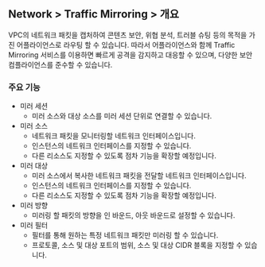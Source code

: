 ## Network > Traffic Mirroring > 개요

VPC의 네트워크 패킷을 캡처하여 콘텐츠 보안, 위협 분석, 트러블 슈팅 등의 목적을 가진 어플라이언스로 라우팅 할 수 있습니다. 
따라서 어플라이언스와 함께 Traffic Mirroring 서비스를 이용하면 빠르게 공격을 감지하고 대응할 수 있으며, 다양한 보안 컴플라이언스를 준수할 수 있습니다.

### 주요 기능
* 미러 세션
  * 미러 소스와 대상 소스를 미러 세션 단위로 연결할 수 있습니다. 
* 미러 소스
  * 네트워크 패킷을 모니터링할 네트워크 인터페이스입니다. 
  * 인스턴스의 네트워크 인터페이스를 지정할 수 있습니다.
  * 다른 리소스도 지정할 수 있도록 점차 기능을 확장할 예정입니다.  
* 미러 대상
  * 미러 소스에서 복사한 네트워크 패킷을 전달할 네트워크 인터페이스입니다. 
  * 인스턴스의 네트워크 인터페이스를 지정할 수 있습니다.
  * 다른 리소스도 지정할 수 있도록 점차 기능을 확장할 예정입니다. 
* 미러 방향 
  * 미러링 할 패킷의 방향을 인 바운드, 아웃 바운드로 설정할 수 있습니다. 
* 미러 필터 
  * 필터를 통해 원하는 특정 네트워크 패킷만 미러링 할 수 있습니다. 
  * 프로토콜, 소스 및 대상 포트의 범위, 소스 및 대상 CIDR 블록을 지정할 수 있습니다. 
  
